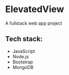 # ElevatedView
A fullstack web app project 
## Tech stack:
- JavaScript
- Node.js
- Bootstrap
- MongoDB
